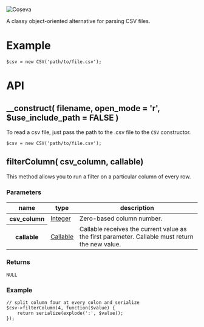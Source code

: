 ![Coseva](https://fbb955dbd2c46c6e3194-d04b1cd5219d2087606844a09815488f.ssl.cf2.rackcdn.com/logos/coseva.png "Coseva")

A classy object-oriented alternative for parsing CSV files.

# Example

	$csv = new CSV('path/to/file.csv');

# API

## __construct( filename, open_mode = 'r', $use_include_path = FALSE )

To read a csv file, just pass the path to the .csv file to the `CSV` constructor.

	$csv = new CSV('path/to/file.csv');

## filterColumn( csv_column, callable)

This method allows you to run a filter on a particular column of every row.

### Parameters

<table>
	<thead>
	    <tr>
	        <th>name</th>
	        <th>type</th>
	        <th>description</th>
	    </tr>
	</thead>
	<tbody>
	    <tr>
	        <th>csv_column</th>
	        <td><a href="http://www.php.net/manual/en/language.types.integer.php">Integer</a></td>
	        <td>Zero-based column number.</td>
	    </tr>
	    <tr>
	        <th>callable</th>
	        <td><a href="http://www.php.net/manual/en/language.types.callable.php">Callable</a></td>
	        <td>Callable receives the current value as the first parameter. Callable must return the new value.</td>
	    </tr>
	</tbody>
</table>

### Returns

`NULL`

### Example

	// split column four at every colon and serialize
	$csv->filterColumn(4, function($value) {
	    return serialize(explode(':', $value));
	});